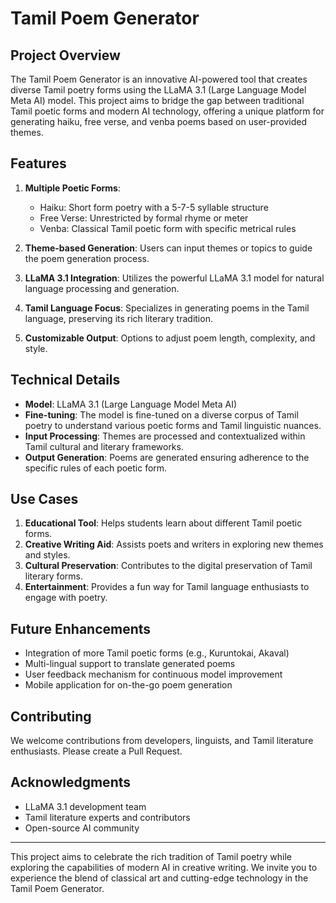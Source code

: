 # Tamil Poem Generator

## Project Overview

The Tamil Poem Generator is an innovative AI-powered tool that creates diverse Tamil poetry forms using the LLaMA 3.1 (Large Language Model Meta AI) model. This project aims to bridge the gap between traditional Tamil poetic forms and modern AI technology, offering a unique platform for generating haiku, free verse, and venba poems based on user-provided themes.

## Features

1. **Multiple Poetic Forms**: 
   - Haiku: Short form poetry with a 5-7-5 syllable structure
   - Free Verse: Unrestricted by formal rhyme or meter
   - Venba: Classical Tamil poetic form with specific metrical rules

2. **Theme-based Generation**: Users can input themes or topics to guide the poem generation process.

3. **LLaMA 3.1 Integration**: Utilizes the powerful LLaMA 3.1 model for natural language processing and generation.

4. **Tamil Language Focus**: Specializes in generating poems in the Tamil language, preserving its rich literary tradition.

5. **Customizable Output**: Options to adjust poem length, complexity, and style.

## Technical Details

- **Model**: LLaMA 3.1 (Large Language Model Meta AI)
- **Fine-tuning**: The model is fine-tuned on a diverse corpus of Tamil poetry to understand various poetic forms and Tamil linguistic nuances.
- **Input Processing**: Themes are processed and contextualized within Tamil cultural and literary frameworks.
- **Output Generation**: Poems are generated ensuring adherence to the specific rules of each poetic form.

## Use Cases

1. **Educational Tool**: Helps students learn about different Tamil poetic forms.
2. **Creative Writing Aid**: Assists poets and writers in exploring new themes and styles.
3. **Cultural Preservation**: Contributes to the digital preservation of Tamil literary forms.
4. **Entertainment**: Provides a fun way for Tamil language enthusiasts to engage with poetry.

## Future Enhancements

- Integration of more Tamil poetic forms (e.g., Kuruntokai, Akaval)
- Multi-lingual support to translate generated poems
- User feedback mechanism for continuous model improvement
- Mobile application for on-the-go poem generation


## Contributing

We welcome contributions from developers, linguists, and Tamil literature enthusiasts. Please create a Pull Request.


## Acknowledgments

- LLaMA 3.1 development team
- Tamil literature experts and contributors
- Open-source AI community

---

This project aims to celebrate the rich tradition of Tamil poetry while exploring the capabilities of modern AI in creative writing. We invite you to experience the blend of classical art and cutting-edge technology in the Tamil Poem Generator.
